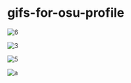 # gifs-for-osu-profile

![6](https://github.com/PurePengu/gifs-for-osu-profile/assets/116615154/b831311e-68b8-4e87-abb8-8c1426cb6b1a)

![3](https://github.com/PurePengu/gifs-for-osu-profile/assets/116615154/e9ea3ca1-954a-40b0-9d49-65dbdbbf6b40)

![5](https://github.com/PurePengu/gifs-for-osu-profile/assets/116615154/3311c7fe-69f3-4568-8af6-9b9b36a10e72)

![a](https://github.com/PurePengu/gifs-for-osu-profile/assets/116615154/b31c2bed-75a6-4faf-bf79-16893f3dc624)

